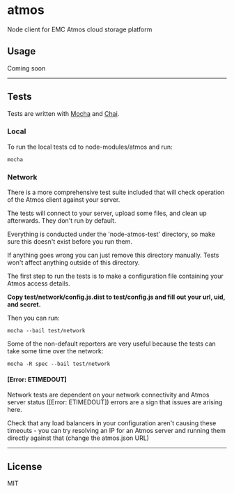 # atmos


Node client for EMC Atmos cloud storage platform

## Usage

Coming soon

---

## Tests

Tests are written with [Mocha](http://visionmedia.github.io/mocha) and [Chai](http://chaijs.com/).

### Local

To run the local tests cd to node-modules/atmos and run:

    mocha

### Network

There is a more comprehensive test suite included that will check operation of the Atmos client against your server.

The tests will connect to your server, upload some files, and clean up afterwards. They don't run by default.

Everything is conducted under the 'node-atmos-test' directory, so make sure this doesn't exist before you run them. 

If anything goes wrong you can just remove this directory manually. Tests won't affect anything outside of this directory.

The first step to run the tests is to make a configuration file containing your Atmos access details.

__Copy test/network/config.js.dist to test/config.js and fill out your url, uid, and secret.__

Then you can run:

    mocha --bail test/network

Some of the non-default reporters are very useful because the tests can take some time over the network:

    mocha -R spec --bail test/network

#### [Error: ETIMEDOUT]

Network tests are dependent on your network connectivity and Atmos server status ([Error: ETIMEDOUT]) errors are a sign that issues are arising here.

Check that any load balancers in your configuration aren't causing these timeouts - you can try resolving an IP for an Atmos server and running them directly against that (change the atmos.json URL)

---

## License

MIT